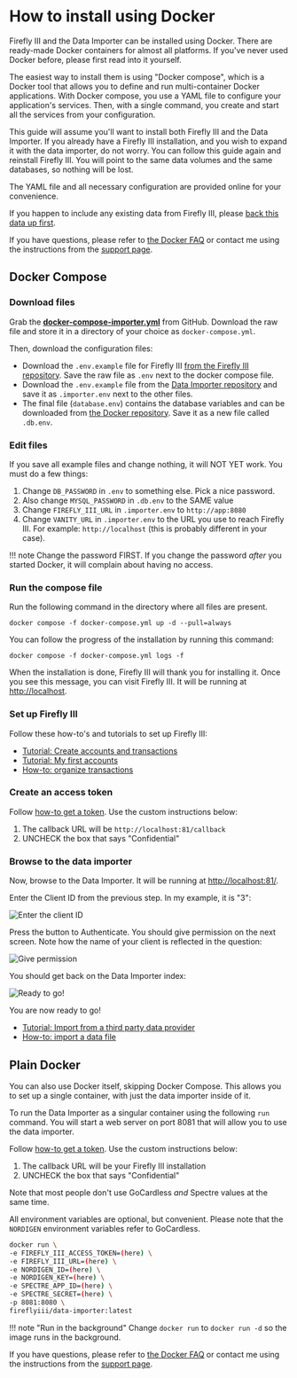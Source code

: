 # How to install using Docker

Firefly III and the Data Importer can be installed using Docker. There are ready-made Docker containers for almost all platforms. If you've never used Docker before, please first read into it yourself.

The easiest way to install them is using "Docker compose", which is a Docker tool that allows you to define and run multi-container Docker applications. With Docker compose, you use a YAML file to configure your application's services. Then, with a single command, you create and start all the services from your configuration.

This guide will assume you'll want to install both Firefly III and the Data Importer. If you already have a Firefly III installation, and you wish to expand it with the data importer, do not worry. You can follow this guide again and reinstall Firefly III. You will point to the same data volumes and the same databases, so nothing will be lost.

The YAML file and all necessary configuration are provided online for your convenience.

If you happen to include any existing data from Firefly III, please [back this data up first](../../firefly-iii/advanced/backup.md).

If you have questions, please refer to [the Docker FAQ](../../../references/faq/docker.md) or contact me using the instructions from the [support page](../../../explanation/support.md).

## Docker Compose

### Download files

Grab the **[docker-compose-importer.yml](https://raw.githubusercontent.com/firefly-iii/docker/main/docker-compose-importer.yml)** from GitHub. Download the raw file and store it in a directory of your choice as `docker-compose.yml`.

Then, download the configuration files:

- Download the `.env.example` file for Firefly III [from the Firefly III repository](https://raw.githubusercontent.com/firefly-iii/firefly-iii/main/.env.example). Save the raw file as `.env` next to the docker compose file.
- Download the `.env.example` file from the [Data Importer repository](https://raw.githubusercontent.com/firefly-iii/data-importer/main/.env.example) and save it as `.importer.env` next to the other files.
- The final file (`database.env`) contains the database variables and can be downloaded from [the Docker repository](https://raw.githubusercontent.com/firefly-iii/docker/main/database.env). Save it as a new file called `.db.env`.

### Edit files

If you save all example files and change nothing, it will NOT YET work. You must do a few things:

1. Change `DB_PASSWORD` in `.env` to something else. Pick a nice password.
2. Also change `MYSQL_PASSWORD` in `.db.env` to the SAME value
3. Change `FIREFLY_III_URL` in `.importer.env` to `http://app:8080`
4. Change `VANITY_URL` in `.importer.env` to the URL you use to reach Firefly III. For example: `http://localhost` (this is probably different in your case).

!!! note
    Change the password FIRST. If you change the password *after* you started Docker, it will complain about having no access.

### Run the compose file

Run the following command in the directory where all files are present.

```text
docker compose -f docker-compose.yml up -d --pull=always
```

You can follow the progress of the installation by running this command:

```text
docker compose -f docker-compose.yml logs -f
```

When the installation is done, Firefly III will thank you for installing it. Once you see this message, you can visit Firefly III. It will be running at [http://localhost](http://localhost).

### Set up Firefly III

Follow these how-to's and tutorials to set up Firefly III:

- [Tutorial: Create accounts and transactions](../../../tutorials/finances/first-steps.md)
- [Tutorial: My first accounts](../../../tutorials/finances/first-accounts.md)
- [How-to: organize transactions](../../firefly-iii/finances/transactions.md)

### Create an access token

Follow [how-to get a token](../../firefly-iii/features/api.md). Use the custom instructions below:

1. The callback URL will be `http://localhost:81/callback`
2. UNCHECK the box that says "Confidential"

### Browse to the data importer

Now, browse to the Data Importer. It will be running at [http://localhost:81/](http://localhost:81/).

Enter the Client ID from the previous step. In my example, it is "3":

![Enter the client ID](../../../images/how-to/data-importer/installation/enter_id.png)

Press the button to Authenticate. You should give permission on the next screen. Note how the name of your client is reflected in the question:

![Give permission](../../../images/how-to/data-importer/installation/give_permission.png)

You should get back on the Data Importer index:

![Ready to go!](../../../images/how-to/data-importer/installation/ready_to_go.png)

You are now ready to go!

- [Tutorial: Import from a third party data provider](../../../tutorials/data-importer/data-providers.md)
- [How-to: import a data file](../import/file.md)

## Plain Docker

You can also use Docker itself, skipping Docker Compose. This allows you to set up a single container, with just the data importer inside of it.

To run the Data Importer as a singular container using the following `run` command. You will start a web server on port 8081 that will allow you to use the data importer.

Follow [how-to get a token](../../firefly-iii/features/api.md). Use the custom instructions below:

1. The callback URL will be your Firefly III installation
2. UNCHECK the box that says "Confidential"

Note that most people don't use GoCardless *and* Spectre values at the same time.

All environment variables are optional, but convenient. Please note that the `NORDIGEN` environment variables refer to GoCardless.

```bash
docker run \
-e FIREFLY_III_ACCESS_TOKEN=(here) \
-e FIREFLY_III_URL=(here) \
-e NORDIGEN_ID=(here) \
-e NORDIGEN_KEY=(here) \
-e SPECTRE_APP_ID=(here) \
-e SPECTRE_SECRET=(here) \
-p 8081:8080 \
fireflyiii/data-importer:latest

```

!!! note "Run in the background"
    Change `docker run` to `docker run -d` so the image runs in the background.

If you have questions, please refer to [the Docker FAQ](../../../references/faq/docker.md) or contact me using the instructions from the [support page](../../../explanation/support.md).
